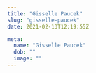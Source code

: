 ```yaml
---
title: "Gisselle Paucek"
slug: "gisselle-paucek"
date: 2021-02-13T12:19:55Z

meta:
  name: "Gisselle Paucek"
  dob: ""
  image: ""
---
```


